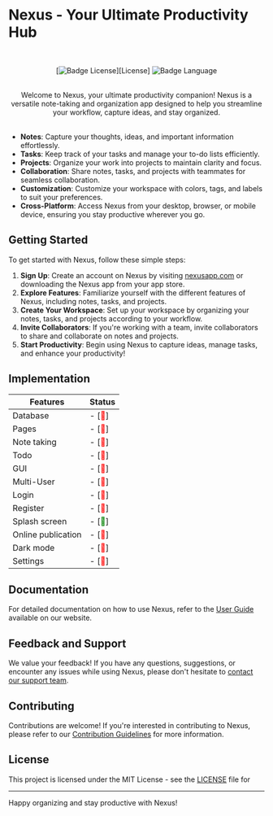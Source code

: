 # Nexus - Your Ultimate Productivity Hub

<div align = center>

<br>


[![Badge License]][License] 
![Badge Language]

<br>
Welcome to Nexus, your ultimate productivity companion! Nexus is a versatile note-taking and organization app designed to help you streamline your workflow, capture ideas, and stay organized.
<br>
<br>

</div>

- **Notes**: Capture your thoughts, ideas, and important information effortlessly.
- **Tasks**: Keep track of your tasks and manage your to-do lists efficiently.
- **Projects**: Organize your work into projects to maintain clarity and focus.
- **Collaboration**: Share notes, tasks, and projects with teammates for seamless collaboration.
- **Customization**: Customize your workspace with colors, tags, and labels to suit your preferences.
- **Cross-Platform**: Access Nexus from your desktop, browser, or mobile device, ensuring you stay productive wherever you go.

## Getting Started

To get started with Nexus, follow these simple steps:

1. **Sign Up**: Create an account on Nexus by visiting [nexusapp.com](https://www.nexusapp.com) or downloading the Nexus app from your app store.
2. **Explore Features**: Familiarize yourself with the different features of Nexus, including notes, tasks, and projects.
3. **Create Your Workspace**: Set up your workspace by organizing your notes, tasks, and projects according to your workflow.
4. **Invite Collaborators**: If you're working with a team, invite collaborators to share and collaborate on notes and projects.
5. **Start Productivity**: Begin using Nexus to capture ideas, manage tasks, and enhance your productivity!

## Implementation
| Features              | Status                   |
| --------------        | -------------------------------- |
| Database              | -  [<span style="color:red"></span>]  |
| Pages                 | -  [<span style="color:red"></span>]  |
| Note taking           | -  [<span style="color:red"></span>]  |
| Todo                  | -  [<span style="color:red"></span>]  |
| GUI                   | -  [<span style="color:red"></span>]  |
| Multi-User            | -  [<span style="color:red"></span>]  |
| Login                 | -  [<span style="color:red"></span>]  |
| Register              | -  [<span style="color:red"></span>]  |
| Splash screen         | -  [<span style="color:green"></span>] |
| Online publication    | -  [<span style="color:red"></span>]  |
| Dark mode             | -  [<span style="color:red"></span>]  |
| Settings              | -  [<span style="color:red"></span>]  |

## Documentation

For detailed documentation on how to use Nexus, refer to the [User Guide](https://www.nexusapp.com/docs) available on our website.

## Feedback and Support

We value your feedback! If you have any questions, suggestions, or encounter any issues while using Nexus, please don't hesitate to [contact our support team](mailto:support@nexusapp.com).

## Contributing

Contributions are welcome! If you're interested in contributing to Nexus, please refer to our [Contribution Guidelines](CONTRIBUTING.md) for more information.

## License

This project is licensed under the MIT License - see the [LICENSE](LICENSE) file for 

---

Happy organizing and stay productive with Nexus!

<!----------------------------------{ Badges }--------------------------------->

[Badge Language]: https://img.shields.io/github/languages/top/Ciollo/Nexus
[Badge License]: https://img.shields.io/github/license/Ciollo/Nexes
